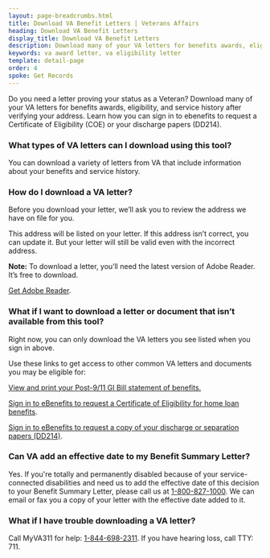 ```yaml
---
layout: page-breadcrumbs.html
title: Download VA Benefit Letters | Veterans Affairs
heading: Download VA Benefit Letters
display_title: Download VA Benefit Letters
description: Download many of your VA letters for benefits awards, eligibility, and service history after verifying your address. Learn how you can sign in to ebenefits to request a Certificate of Eligibility (COE) or your discharge papers (DD214). 
keywords: va award letter, va eligibility letter
template: detail-page
order: 4
spoke: Get Records
---
```


<div id='main'>
<div class="row" markdown="1">

<div class='va-introtext'>
  
Do you need a letter proving your status as a Veteran? Download many of your VA letters for benefits awards, eligibility, and service history after verifying your address. Learn how you can sign in to ebenefits to request a Certificate of Eligibility (COE) or your discharge papers (DD214).

</div>

<section>

<div class="cta-widget" data-widget-type="cta" data-app-id="letters"></div>

### What types of VA letters can I download using this tool?

You can download a variety of letters from VA that include information about your benefits and service history.

</section>

### How do I download a VA letter?

Before you download your letter, we’ll ask you to review the address we have on file for you.

This address will be listed on your letter. If this address isn’t correct, you can update it. But your letter will still be valid even with the incorrect address.

**Note:** To download a letter, you’ll need the latest version of Adobe Reader. It’s free to download.

[Get Adobe Reader](https://get.adobe.com/reader/).

</section>
<section>

### What if I want to download a letter or document that isn’t available from this tool?

Right now, you can only download the VA letters you see listed when you sign in above.

Use these links to get access to other common VA letters and documents you may be eligible for:

[View and print your Post-9/11 GI Bill statement of benefits.](/education/gi-bill/post-9-11/ch-33-benefit/)

[Sign in to eBenefits to request a Certificate of Eligibility for home loan benefits](https://eauth.va.gov/ebenefits/coe).

[Sign in to eBenefits to request a copy of your discharge or separation papers (DD214)](https://eauth.va.gov/ebenefits/DPRIS).

</section>
<section>

### Can VA add an effective date to my Benefit Summary Letter?

Yes. If you're totally and permanently disabled because of your service-connected disabilities and need us to add the effective date of this decision to your Benefit Summary Letter, please call us at <a href="tel:+18008271000">1-800-827-1000</a>. We can email or fax you a copy of your letter with the effective date added to it.
</section>

<section>

### What if I have trouble downloading a VA letter?

Call MyVA311 for help: <a href="tel:+18446982311">1-844-698-2311</a>. If you have hearing loss, call TTY: 711.

</section>
</div>
</div>
<br>
<br>
<br>
